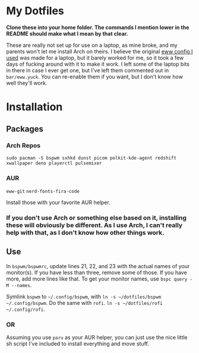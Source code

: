 # My Dotfiles

**Clone these into your home folder. The commands I mention lower in the README should make what I mean by that clear.**

These are really not set up for use on a laptop, as mine broke, and my parents won't let me install Arch on theirs. I believe the original [eww config I used](https://github.com/Saimoomedits/eww-widgets) was made for a laptop, but it barely worked for me, so it took a few days of fucking around with it to make it work. I left some of the laptop bits in there in case I ever get one, but I've left them commented out in `bar/eww.yuck`. You can re-enable them if you want, but I don't know how well they'll work.

# Installation

## Packages

### Arch Repos
`sudo pacman -S bspwm sxhkd dunst picom polkit-kde-agent redshift xwallpaper deno playerctl pulsemixer`

### AUR
`eww-git` `nerd-fonts-fira-code`

Install those with your favorite AUR helper.

### If you don't use Arch or something else based on it, installing these will obviously be different. As I use Arch, I can't really help with that, as I don't know how other things work.

## Use

In `bspwm/bspwmrc`, update lines 21, 22, and 23 with the actual names of your monitor(s). If you have less than three, remove some of those. If you have more, add more lines like that. To get your monitor names, use `bspc query -M --names`.

Symlink `bspwm` to `~/.config/bspwm`, with `ln -s ~/dotfiles/bspwm ~/.config/bspwm`. Do the same with `rofi`. `ln -s ~/dotfiles/rofi ~/.config/rofi`.

### OR
Assuming you use `paru` as your AUR helper, you can just use the nice little sh script I've included to install everything and move stuff.